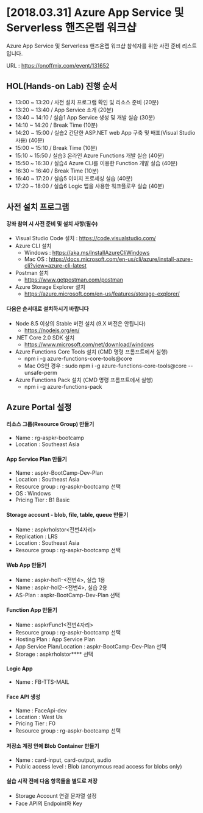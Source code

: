 # [2018.03.31] Azure App Service 및 Serverless 핸즈온랩 워크샵

Azure App Service 및 Serverless 핸즈온랩 워크샵 참석자를 위한 사전 준비 리스트입니다.

URL : https://onoffmix.com/event/131652

## HOL(Hands-on Lab) 진행 순서
- 13:00 ~ 13:20 / 사전 설치 프로그램 확인 및 리소스 준비 (20분)
- 13:20 ~ 13:40 / App Service 소개 (20분)
- 13:40 ~ 14:10 / 실습1 App Service 생성 및 개발 실습 (30분)
- 14:10 ~ 14:20 / Break Time (10분)
- 14:20 ~ 15:00 / 실습2 간단한 ASP.NET web App 구축 및 배포(Visual Studio 사용) (40분)
- 15:00 ~ 15:10 / Break Time (10분)
- 15:10 ~ 15:50 / 실습3 온라인 Azure Functions 개발 실습 (40분)
- 15:50 ~ 16:30 / 실습4 Azure CLI를 이용한 Function 개발 실습 (40분)
- 16:30 ~ 16:40 / Break Time (10분)
- 16:40 ~ 17:20 / 실습5 이미지 프로세싱 실습 (40분)
- 17:20 ~ 18:00 / 실습6 Logic 앱을 사용한 워크플로우 실습 (40분)

## 사전 설치 프로그램 

#### 강좌 참여 시 사전 준비 및 설치 사항(필수)
- Visual Studio Code 설치 : https://code.visualstudio.com/ 
- Azure CLI 설치
    - Windows : https://aka.ms/InstallAzureCliWindows 
    - Mac OS : https://docs.microsoft.com/en-us/cli/azure/install-azure-cli?view=azure-cli-latest 
- Postman 설치 
    - https://www.getpostman.com/postman 
- Azure Storage Explorer 설치 
    - https://azure.microsoft.com/en-us/features/storage-explorer/ 

#### 다음은 순서대로 설치하시기 바랍니다 
- Node 8.5 이상의 Stable 버전 설치 (9.X 버전은 안됩니다) 
    - https://nodejs.org/en/ 
- .NET Core 2.0 SDK 설치
    - https://www.microsoft.com/net/download/windows    
- Azure Functions Core Tools 설치 (CMD 명령 프롬프트에서 실행) 
    - npm i -g azure-functions-core-tools@core     
    - Mac OS인 경우 : sudo npm i -g azure-functions-core-tools@core --unsafe-perm 
- Azure Functions Pack 설치 (CMD 명령 프롬프트에서 실행) 
    - npm i -g azure-functions-pack 

## Azure Portal 설정

#### 리소스 그룹(Resource Group) 만들기
- Name : rg-aspkr-bootcamp
- Location : Southeast Asia

#### App Service Plan 만들기
- Name : aspkr-BootCamp-Dev-Plan  
- Location : Southeast Asia 
- Resource group : rg-aspkr-bootcamp 선택
- OS : Windows
- Pricing Tier : B1 Basic

#### Storage account - blob, file, table, queue 만들기
- Name : aspkrholstor<전번4자리>
- Replication : LRS  
- Location : Southeast Asia
- Resource group : rg-aspkr-bootcamp 선택

#### Web App 만들기
- Name : aspkr-hol1-<전번4>, 실습 1용
- Name : aspkr-hol2-<전번4>, 실습 2용
- AS-Plan : aspkr-BootCamp-Dev-Plan 선택  

#### Function App 만들기
- Name : aspkrFunc1<전번4자리>
- Resource group : rg-aspkr-bootcamp 선택
- Hosting Plan : App Service Plan
- App Service Plan/Location : aspkr-BootCamp-Dev-Plan 선택
- Storage : aspkrholstor**** 선택 

#### Logic App  
- Name : FB-TTS-MAIL 

#### Face API 생성  
- Name : FaceApi-dev
- Location : West Us
- Pricing Tier : F0
- Resource group : rg-aspkr-bootcamp 선택

#### 저장소 계정 안에 Blob Container 만들기 
- Name : card-input, card-output, audio
- Public access level : Blob (anonymous read access for blobs only)

#### 실습 시작 전에 다음 항목들을 별도로 저장
- Storage Account 연결 문자열 설정
- Face API의 Endpoint와 Key


